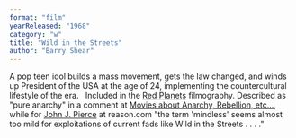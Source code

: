 ```yaml
---
format: "film"
yearReleased: "1968"
category: "w"
title: "Wild in the Streets"
author: "Barry Shear"
---
```

A pop teen idol builds a mass movement, gets the law  changed, and winds up President of the USA at the age of 24, implementing the  countercultural lifestyle of the era.
 
Included in the <a href="biblio.htm#Red Planets">Red  Planets</a> filmography. Described as "pure anarchy" in a comment at <a href="https://www.movieforums.com/community/showthread.php?t=23522">Movies  about Anarchy, Rebellion, etc...</a>, while for <a href="http://reason.com/archives/1975/01/01/science-fiction-sf-on-the-scre"> John J. Pierce</a> at reason.com "the term 'mindless' seems almost too mild for  exploitations of current fads like Wild in the Streets . . . ."
 